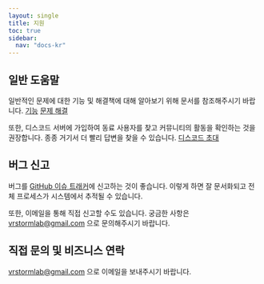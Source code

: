 ```yaml
---
layout: single
title: 지원
toc: true
sidebar:
  nav: "docs-kr"
---
```


## 일반 도움말
일반적인 문제에 대한 기능 및 해결책에 대해 알아보기 위해 문서를 참조해주시기 바랍니다.
[기능](features)
[문제 해결](troubleshooting)

또한, 디스코드 서버에 가입하여 동료 사용자를 찾고 커뮤니티의 활동을 확인하는 것을 권장합니다. 종종 거기서 더 빨리 답변을 찾을 수 있습니다.
[디스코드 초대](https://discord.gg/xN2MaM7C5q)

## 버그 신고
버그를 [GitHub 이슈 트래커](https://github.com/alloystorm/dvvr/issues)에 신고하는 것이 좋습니다. 이렇게 하면 잘 문서화되고 전체 프로세스가 시스템에서 추적될 수 있습니다.

또한, 이메일을 통해 직접 신고할 수도 있습니다. 궁금한 사항은 vrstormlab@gmail.com 으로 문의해주시기 바랍니다.

## 직접 문의 및 비즈니스 연락
vrstormlab@gmail.com 으로 이메일을 보내주시기 바랍니다.